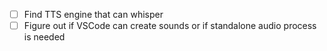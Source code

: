 - [ ] Find TTS engine that can whisper
- [ ] Figure out if VSCode can create sounds or if standalone audio process is needed
